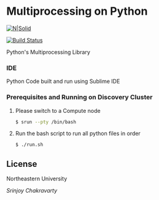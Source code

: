 # Multiprocessing on Python 

[![N|Solid](https://cldup.com/dTxpPi9lDf.thumb.png)](https://nodesource.com/products/nsolid)

[![Build Status](https://travis-ci.org/joemccann/dillinger.svg?branch=master)](https://travis-ci.org/joemccann/dillinger)

Python's Multiprocessing Library

### IDE 

Python Code built and run using Sublime IDE

### Prerequisites and Running on Discovery Cluster

1. Please switch to a Compute node 
    ```sh
    $ srun --pty /bin/bash
    ```
    
2. Run the bash script to run all python files in order
    ```sh
    $ ./run.sh
    ```
    
License
----

Northeastern University

_Srinjoy Chakravarty_
